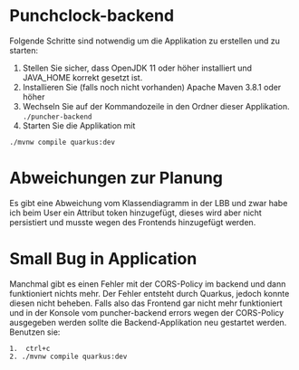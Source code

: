 # Punchclock-backend

Folgende Schritte sind notwendig um die Applikation zu erstellen und zu starten:

1. Stellen Sie sicher, dass OpenJDK 11 oder höher installiert und JAVA_HOME korrekt gesetzt ist.
2. Installieren Sie (falls noch nicht vorhanden) Apache Maven 3.8.1 oder höher
3. Wechseln Sie auf der Kommandozeile in den Ordner dieser Applikation.
   `./puncher-backend`
4. Starten Sie die Applikation mit

```shell script
./mvnw compile quarkus:dev
```

# Abweichungen zur Planung

Es gibt eine Abweichung vom Klassendiagramm in der LBB und zwar habe ich beim User ein Attribut token hinzugefügt,
dieses wird aber nicht persistiert und musste wegen des Frontends hinzugefügt werden.

# Small Bug in Application

Manchmal gibt es einen Fehler mit der CORS-Policy im backend und dann funktioniert nichts mehr. Der Fehler entsteht
durch Quarkus, jedoch konnte diesen nicht beheben. Falls also das Frontend gar nicht mehr funktioniert und in der
Konsole vom puncher-backend errors wegen der CORS-Policy ausgegeben werden sollte die Backend-Applikation neu gestartet
werden. Benutzen sie:

```shell script
1.  ctrl+c
2. ./mvnw compile quarkus:dev
``` 


